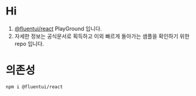 # Hi

1. [@fluentui/react](https://developer.microsoft.com/en-us/fluentui#/styles/web) PlayGround 입니다.
1. 자세한 정보는 공식문서로 획득하고 이외 빠르게 돌아가는 샘플을 확인하기 위한 repo 입니다.

# 의존성

```shell
npm i @fluentui/react
```
